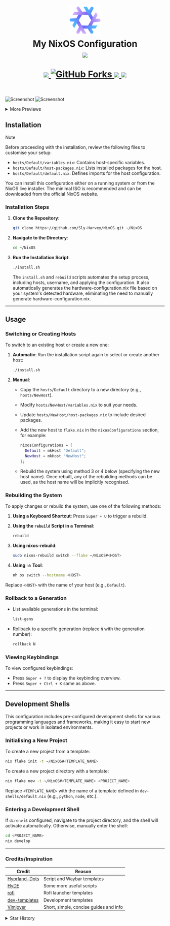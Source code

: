 <h1 align="center">
   <img src="assets/nixos-logo.png" width="100px" /> 
   <br>
      My NixOS Configuration
   <br>
      <img src="https://raw.githubusercontent.com/catppuccin/catppuccin/main/assets/palette/macchiato.png" width="600px" /> <br>
   <div align="center">

   <div align="center">
      <p></p>
      <div align="center">
         <a href="https://github.com/Sly-Harvey/NixOS/stargazers">
            <img src="https://img.shields.io/github/stars/Sly-Harvey/NixOS?color=F5BDE6&labelColor=303446&style=for-the-badge&logo=starship&logoColor=F5BDE6">
         </a>
         <a href="https://github.com/Sly-Harvey/NixOS/network/members">
            <img src="https://img.shields.io/github/forks/Sly-Harvey/NixOS?color=C6A0F6&labelColor=303446&style=for-the-badge&logo=git&logoColor=C6A0F6" alt="GitHub Forks">
         </a>
         <!-- <a href="https://github.com/Sly-Harvey/NixOS/"> -->
         <!--    <img src="https://img.shields.io/github/repo-size/Sly-Harvey/NixOS?color=C6A0F6&labelColor=303446&style=for-the-badge&logo=github&logoColor=C6A0F6"> -->
         <!-- </a> -->
         <a = href="https://nixos.org">
            <img src="https://img.shields.io/badge/NixOS-Unstable-blue?style=for-the-badge&logo=NixOS&logoColor=91D7E3&label=NixOS&labelColor=303446&color=91D7E3">
            <!-- <img src="https://img.shields.io/badge/NixOS-unstable-blue.svg?style=for-the-badge&labelColor=303446&logo=NixOS&logoColor=white&color=91D7E3"> -->
         </a>
         <a href="https://github.com/Sly-Harvey/NixOS/blob/main/LICENSE">
            <img src="https://img.shields.io/static/v1.svg?style=for-the-badge&label=License&message=MIT&colorA=313244&colorB=F5A97F&logo=unlicense&logoColor=F5A97F&"/>
         </a>
      </div>
      <br>
   </div>
</h1>

![Screenshot](assets/preview1.png)
![Screenshot](assets/preview2.png)
<details>
<summary>More Previews</summary>

![Screenshot](assets/preview3.png)
![Screenshot](assets/preview4.png)
![Screenshot](assets/preview5.png)

</details>

## Installation
> [!Note]
> Before proceeding with the installation, review the following files to customise your setup:
> - `hosts/Default/variables.nix`: Contains host-specific variables.
> - `hosts/Default/host-packages.nix`: Lists installed packages for the host.
> - `hosts/Default/default.nix`: Defines imports for the host configuration.

<!-- You can use the `install.sh` script while booted into a system or in the live installer.<br>
If you prefer the latter, you can obtain an ISO from [here](https://nixos.org/download/#nixos-iso).<br>
The minimal ISO is recommended, but you can use any.
```bash
git clone https://github.com/Sly-Harvey/NixOS.git ~/NixOS
```
```bash
cd ~/NixOS
```
```bash
./install.sh
``` -->

You can install this configuration either on a running system or from the NixOS live installer. The minimal ISO is recommended and can be downloaded from the official NixOS website.

### Installation Steps

1. **Clone the Repository**:

   ```bash
   git clone https://github.com/Sly-Harvey/NixOS.git ~/NixOS
   ```

2. **Navigate to the Directory**:

   ```bash
   cd ~/NixOS
   ```

3. **Run the Installation Script**:

   ```bash
   ./install.sh
   ```

   <!-- The `install.sh` script automates the setup process, including partitioning, formatting, and applying the configuration. -->
   The `install.sh` and `rebuild` scripts automates the setup process, including hosts, username, and applying the configuration. It also automatically generates the hardware-configuration.nix file based on your system's detected hardware, eliminating the need to manually generate hardware-configuration.nix.

---

## Usage

### Switching or Creating Hosts

To switch to an existing host or create a new one:

1. **Automatic**: Run the installation script again to select or create another host:

   ```bash
   ./install.sh
   ```

2. **Manual**:

   - Copy the `hosts/Default` directory to a new directory (e.g., `hosts/NewHost`).
   - Modify `hosts/NewHost/variables.nix` to suit your needs.
   - Update `hosts/NewHost/host-packages.nix` to include desired packages.
   - Add the new host to `flake.nix` in the `nixosConfigurations` section, for example:

     ```nix
     nixosConfigurations = {
       Default = mkHost "Default";
       NewHost = mkHost "NewHost";
     };
     ```

   - Rebuild the system using method 3 or 4 below (specifying the new host name). Once rebuilt, any of the rebuilding methods can be used, as the host name will be implicitly recognised.

### Rebuilding the System

To apply changes or rebuild the system, use one of the following methods:

1. **Using a Keyboard Shortcut**: Press `Super + U` to trigger a rebuild.

2. **Using the `rebuild` Script in a Terminal**:

   ```bash
   rebuild
   ```

3. **Using nixos-rebuild**:

   ```bash
   sudo nixos-rebuild switch --flake ~/NixOS#<HOST>
   ```

4. **Using** `nh` **Tool**:

   ```bash
   nh os switch --hostname <HOST>
   ```

Replace `<HOST>` with the name of your host (e.g., `Default`).

### Rollback to a Generation
- List available generations in the terminal:

  ```bash
  list-gens
  ```

- Rollback to a specific generation (replace `N` with the generation number):

  ```bash
  rollback N
  ```

### Viewing Keybindings

To view configured keybindings:

- Press `Super + ?` to display the keybinding overview.
- Press `Super + Ctrl + K` same as above.

---

<!-- # Dev-shells -->
## Development Shells

This configuration includes pre-configured development shells for various programming languages and frameworks, making it easy to start new projects or work in isolated environments.

### Initialising a New Project

To create a new project from a template:

```bash
nix flake init -t ~/NixOS#<TEMPLATE_NAME>
```

To create a new project directory with a template:

```bash
nix flake new -t ~/NixOS#<TEMPLATE_NAME> <PROJECT_NAME>
```

Replace `<TEMPLATE_NAME>` with the name of a template defined in `dev-shells/default.nix` (e.g., `python`, `node`, etc.).

### Entering a Development Shell

If `direnv` is configured, navigate to the project directory, and the shell will activate automatically. Otherwise, manually enter the shell:

```bash
cd <PROJECT_NAME>
nix develop
```

---

<!-- </details> -->
<!-- <summary>Credits/Inspiration</summary> -->

### Credits/Inspiration
| Credit                                                              |  Reason                                |
|---------------------------------------------------------------------|----------------------------------------|
| [Hyprland-Dots](https://github.com/JaKooLit/Hyprland-Dots)          | Script and Waybar templates            |
| [HyDE](https://github.com/HyDE-Project/HyDE)                        | Some more useful scripts               |
| [rofi](https://github.com/adi1090x/rofi)                            | Rofi launcher templates                |
| [dev-templates](https://github.com/the-nix-way/dev-templates)       | Development templates                  |
| [Vimjoyer](https://www.youtube.com/@vimjoyer)                       | Short, simple, concise guides and info |

<!-- </details> -->

<details>
<summary>Star History</summary>
<a href="https://github.com/Sly-Harvey/NixOS/stargazers">
 <picture>
   <source media="(prefers-color-scheme: dark)" srcset="https://api.star-history.com/svg?repos=Sly-Harvey/NixOS&type=Date&theme=dark" />
   <source media="(prefers-color-scheme: light)" srcset="https://api.star-history.com/svg?repos=Sly-Harvey/NixOS&type=Date" />
   <img alt="Star History Chart" src="https://api.star-history.com/svg?repos=Sly-Harvey/NixOS&type=Date" />
 </picture>
</a>
</details>
